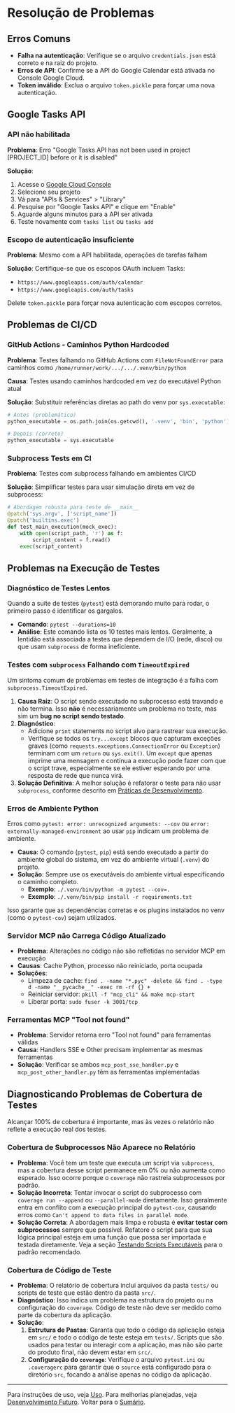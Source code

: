 # Resolução de Problemas

## Erros Comuns

- **Falha na autenticação**: Verifique se o arquivo `credentials.json` está correto e na raiz do projeto.
- **Erros de API**: Confirme se a API do Google Calendar está ativada no Console Google Cloud.
- **Token inválido**: Exclua o arquivo `token.pickle` para forçar uma nova autenticação.

## Google Tasks API

### API não habilitada

**Problema**: Erro "Google Tasks API has not been used in project [PROJECT_ID] before or it is disabled"

**Solução**: 
1. Acesse o [Google Cloud Console](https://console.cloud.google.com/)
2. Selecione seu projeto
3. Vá para "APIs & Services" > "Library"
4. Pesquise por "Google Tasks API" e clique em "Enable"
5. Aguarde alguns minutos para a API ser ativada
6. Teste novamente com `tasks list` ou `tasks add`

### Escopo de autenticação insuficiente

**Problema**: Mesmo com a API habilitada, operações de tarefas falham

**Solução**: Certifique-se que os escopos OAuth incluem Tasks:
- `https://www.googleapis.com/auth/calendar`
- `https://www.googleapis.com/auth/tasks`

Delete `token.pickle` para forçar nova autenticação com escopos corretos.

## Problemas de CI/CD

### GitHub Actions - Caminhos Python Hardcoded

**Problema**: Testes falhando no GitHub Actions com `FileNotFoundError` para caminhos como `/home/runner/work/.../.../.venv/bin/python`

**Causa**: Testes usando caminhos hardcoded em vez do executável Python atual

**Solução**: Substituir referências diretas ao path do venv por `sys.executable`:

```python
# Antes (problemático)
python_executable = os.path.join(os.getcwd(), '.venv', 'bin', 'python')

# Depois (correto)
python_executable = sys.executable
```

### Subprocess Tests em CI

**Problema**: Testes com subprocess falhando em ambientes CI/CD

**Solução**: Simplificar testes para usar simulação direta em vez de subprocess:

```python
# Abordagem robusta para teste de __main__
@patch('sys.argv', ['script_name'])
@patch('builtins.exec')
def test_main_execution(mock_exec):
    with open(script_path, 'r') as f:
        script_content = f.read()
    exec(script_content)
```

## Problemas na Execução de Testes

### Diagnóstico de Testes Lentos

Quando a suíte de testes (`pytest`) está demorando muito para rodar, o primeiro passo é identificar os gargalos.

- **Comando**: `pytest --durations=10`
- **Análise**: Este comando lista os 10 testes mais lentos. Geralmente, a lentidão está associada a testes que dependem de I/O (rede, disco) ou que usam `subprocess` de forma ineficiente.

### Testes com `subprocess` Falhando com `TimeoutExpired`

Um sintoma comum de problemas em testes de integração é a falha com `subprocess.TimeoutExpired`.

1. **Causa Raiz**: O script sendo executado no subprocesso está travando e não termina. Isso **não** é necessariamente um problema no teste, mas sim um **bug no script sendo testado**.
2. **Diagnóstico**:
    - Adicione `print` statements no script alvo para rastrear sua execução.
    - Verifique se todos os `try...except` blocos que capturam exceções graves (como `requests.exceptions.ConnectionError` ou `Exception`) terminam com um `return` ou `sys.exit()`. Um `except` que apenas imprime uma mensagem e continua a execução pode fazer com que o script trave, especialmente se ele estiver esperando por uma resposta de rede que nunca virá.
3. **Solução Definitiva**: A melhor solução é refatorar o teste para não usar `subprocess`, conforme descrito em [Práticas de Desenvolvimento](development_best_practices.md#testando-scripts-executáveis-e-blocos-main).

### Erros de Ambiente Python

Erros como `pytest: error: unrecognized arguments: --cov` ou `error: externally-managed-environment` ao usar `pip` indicam um problema de ambiente.

- **Causa**: O comando (`pytest`, `pip`) está sendo executado a partir do ambiente global do sistema, em vez do ambiente virtual (`.venv`) do projeto.
- **Solução**: Sempre use os executáveis do ambiente virtual especificando o caminho completo.
  - **Exemplo**: `./.venv/bin/python -m pytest --cov=.`
  - **Exemplo**: `./.venv/bin/pip install -r requirements.txt`

Isso garante que as dependências corretas e os plugins instalados no venv (como o `pytest-cov`) sejam utilizados.

### Servidor MCP não Carrega Código Atualizado

- **Problema**: Alterações no código não são refletidas no servidor MCP em execução
- **Causas**: Cache Python, processo não reiniciado, porta ocupada
- **Soluções**:
  - Limpeza de cache: `find . -name "*.pyc" -delete && find . -type d -name "__pycache__" -exec rm -rf {} +`
  - Reiniciar servidor: `pkill -f "mcp_cli" && make mcp-start`
  - Liberar porta: `sudo fuser -k 3001/tcp`

### Ferramentas MCP "Tool not found"

- **Problema**: Servidor retorna erro "Tool not found" para ferramentas válidas
- **Causa**: Handlers SSE e Other precisam implementar as mesmas ferramentas
- **Solução**: Verificar se ambos `mcp_post_sse_handler.py` e `mcp_post_other_handler.py` têm as ferramentas implementadas

## Diagnosticando Problemas de Cobertura de Testes

Alcançar 100% de cobertura é importante, mas às vezes o relatório não reflete a execução real dos testes.

### Cobertura de Subprocessos Não Aparece no Relatório

- **Problema**: Você tem um teste que executa um script via `subprocess`, mas a cobertura desse script permanece em 0% ou não aumenta como esperado. Isso ocorre porque o `coverage` não rastreia subprocessos por padrão.
- **Solução Incorreta**: Tentar invocar o script do subprocesso com `coverage run --append` ou `--parallel-mode` diretamente. Isso geralmente entra em conflito com a execução principal do `pytest-cov`, causando erros como `Can't append to data files in parallel mode`.
- **Solução Correta**: A abordagem mais limpa e robusta é **evitar testar com subprocessos** sempre que possível. Refatore o script para que sua lógica principal esteja em uma função que possa ser importada e testada diretamente. Veja a seção [Testando Scripts Executáveis](development_best_practices.md#testando-scripts-executáveis-e-blocos-main) para o padrão recomendado.

### Cobertura de Código de Teste

- **Problema**: O relatório de cobertura inclui arquivos da pasta `tests/` ou scripts de teste que estão dentro da pasta `src/`.
- **Diagnóstico**: Isso indica um problema na estrutura do projeto ou na configuração do `coverage`. Código de teste não deve ser medido como parte da cobertura da aplicação.
- **Solução**:
  1. **Estrutura de Pastas**: Garanta que todo o código da aplicação esteja em `src/` e todo o código de teste esteja em `tests/`. Scripts que são usados para testar ou interagir com a aplicação, mas não são parte do produto final, não devem estar em `src/`.
  2. **Configuração do `coverage`**: Verifique o arquivo `pytest.ini` ou `.coveragerc` para garantir que o `source` está configurado para o diretório `src`, focando a análise apenas no código da aplicação.

---
Para instruções de uso, veja [Uso](usage.md).
Para melhorias planejadas, veja [Desenvolvimento Futuro](future.md).
Voltar para o [Sumário](README.md).
